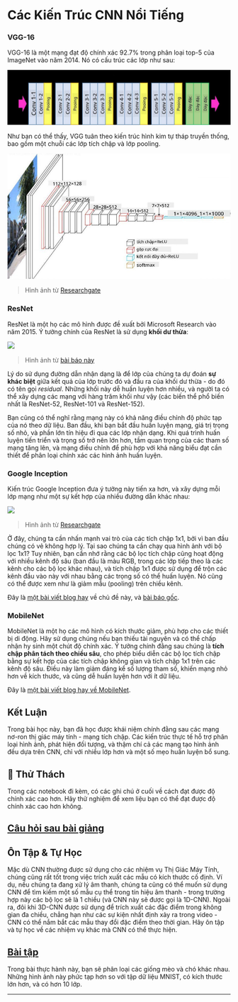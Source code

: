 <!--
CO_OP_TRANSLATOR_METADATA:
{
  "original_hash": "53faab85adfcebd8c10bcd71dc2fa557",
  "translation_date": "2025-09-23T10:27:20+00:00",
  "source_file": "lessons/4-ComputerVision/07-ConvNets/CNN_Architectures.md",
  "language_code": "vi"
}
-->
# Các Kiến Trúc CNN Nổi Tiếng

### VGG-16

VGG-16 là một mạng đạt độ chính xác 92.7% trong phân loại top-5 của ImageNet vào năm 2014. Nó có cấu trúc các lớp như sau:

![ImageNet Layers](../../../../../translated_images/vgg-16-arch1.d901a5583b3a51baeaab3e768567d921e5d54befa46e1e642616c5458c934028.vi.jpg)

Như bạn có thể thấy, VGG tuân theo kiến trúc hình kim tự tháp truyền thống, bao gồm một chuỗi các lớp tích chập và lớp pooling.

![ImageNet Pyramid](../../../../../translated_images/vgg-16-arch.64ff2137f50dd49fdaa786e3f3a975b3f22615efd13efb19c5d22f12e01451a1.vi.jpg)

> Hình ảnh từ [Researchgate](https://www.researchgate.net/figure/Vgg16-model-structure-To-get-the-VGG-NIN-model-we-replace-the-2-nd-4-th-6-th-7-th_fig2_335194493)

### ResNet

ResNet là một họ các mô hình được đề xuất bởi Microsoft Research vào năm 2015. Ý tưởng chính của ResNet là sử dụng **khối dư thừa**:

<img src="images/resnet-block.png" width="300"/>

> Hình ảnh từ [bài báo này](https://arxiv.org/pdf/1512.03385.pdf)

Lý do sử dụng đường dẫn nhận dạng là để lớp của chúng ta dự đoán **sự khác biệt** giữa kết quả của lớp trước đó và đầu ra của khối dư thừa - do đó có tên gọi *residual*. Những khối này dễ huấn luyện hơn nhiều, và người ta có thể xây dựng các mạng với hàng trăm khối như vậy (các biến thể phổ biến nhất là ResNet-52, ResNet-101 và ResNet-152).

Bạn cũng có thể nghĩ rằng mạng này có khả năng điều chỉnh độ phức tạp của nó theo dữ liệu. Ban đầu, khi bạn bắt đầu huấn luyện mạng, giá trị trọng số nhỏ, và phần lớn tín hiệu đi qua các lớp nhận dạng. Khi quá trình huấn luyện tiến triển và trọng số trở nên lớn hơn, tầm quan trọng của các tham số mạng tăng lên, và mạng điều chỉnh để phù hợp với khả năng biểu đạt cần thiết để phân loại chính xác các hình ảnh huấn luyện.

### Google Inception

Kiến trúc Google Inception đưa ý tưởng này tiến xa hơn, và xây dựng mỗi lớp mạng như một sự kết hợp của nhiều đường dẫn khác nhau:

<img src="images/inception.png" width="400"/>

> Hình ảnh từ [Researchgate](https://www.researchgate.net/figure/Inception-module-with-dimension-reductions-left-and-schema-for-Inception-ResNet-v1_fig2_355547454)

Ở đây, chúng ta cần nhấn mạnh vai trò của các tích chập 1x1, bởi vì ban đầu chúng có vẻ không hợp lý. Tại sao chúng ta cần chạy qua hình ảnh với bộ lọc 1x1? Tuy nhiên, bạn cần nhớ rằng các bộ lọc tích chập cũng hoạt động với nhiều kênh độ sâu (ban đầu là màu RGB, trong các lớp tiếp theo là các kênh cho các bộ lọc khác nhau), và tích chập 1x1 được sử dụng để trộn các kênh đầu vào này với nhau bằng các trọng số có thể huấn luyện. Nó cũng có thể được xem như là giảm mẫu (pooling) trên chiều kênh.

Đây là [một bài viết blog hay](https://medium.com/analytics-vidhya/talented-mr-1x1-comprehensive-look-at-1x1-convolution-in-deep-learning-f6b355825578) về chủ đề này, và [bài báo gốc](https://arxiv.org/pdf/1312.4400.pdf).

### MobileNet

MobileNet là một họ các mô hình có kích thước giảm, phù hợp cho các thiết bị di động. Hãy sử dụng chúng nếu bạn thiếu tài nguyên và có thể chấp nhận hy sinh một chút độ chính xác. Ý tưởng chính đằng sau chúng là **tích chập phân tách theo chiều sâu**, cho phép biểu diễn các bộ lọc tích chập bằng sự kết hợp của các tích chập không gian và tích chập 1x1 trên các kênh độ sâu. Điều này làm giảm đáng kể số lượng tham số, khiến mạng nhỏ hơn về kích thước, và cũng dễ huấn luyện hơn với ít dữ liệu.

Đây là [một bài viết blog hay về MobileNet](https://medium.com/analytics-vidhya/image-classification-with-mobilenet-cc6fbb2cd470).

## Kết Luận

Trong bài học này, bạn đã học được khái niệm chính đằng sau các mạng nơ-ron thị giác máy tính - mạng tích chập. Các kiến trúc thực tế hỗ trợ phân loại hình ảnh, phát hiện đối tượng, và thậm chí cả các mạng tạo hình ảnh đều dựa trên CNN, chỉ với nhiều lớp hơn và một số mẹo huấn luyện bổ sung.

## 🚀 Thử Thách

Trong các notebook đi kèm, có các ghi chú ở cuối về cách đạt được độ chính xác cao hơn. Hãy thử nghiệm để xem liệu bạn có thể đạt được độ chính xác cao hơn không.

## [Câu hỏi sau bài giảng](https://ff-quizzes.netlify.app/en/ai/quiz/14)

## Ôn Tập & Tự Học

Mặc dù CNN thường được sử dụng cho các nhiệm vụ Thị Giác Máy Tính, chúng cũng rất tốt trong việc trích xuất các mẫu có kích thước cố định. Ví dụ, nếu chúng ta đang xử lý âm thanh, chúng ta cũng có thể muốn sử dụng CNN để tìm kiếm một số mẫu cụ thể trong tín hiệu âm thanh - trong trường hợp này các bộ lọc sẽ là 1 chiều (và CNN này sẽ được gọi là 1D-CNN). Ngoài ra, đôi khi 3D-CNN được sử dụng để trích xuất các đặc điểm trong không gian đa chiều, chẳng hạn như các sự kiện nhất định xảy ra trong video - CNN có thể nắm bắt các mẫu thay đổi đặc điểm theo thời gian. Hãy ôn tập và tự học về các nhiệm vụ khác mà CNN có thể thực hiện.

## [Bài tập](lab/README.md)

Trong bài thực hành này, bạn sẽ phân loại các giống mèo và chó khác nhau. Những hình ảnh này phức tạp hơn so với tập dữ liệu MNIST, có kích thước lớn hơn, và có hơn 10 lớp.

---

